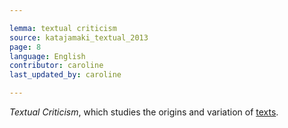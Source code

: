 ```yaml
---

lemma: textual criticism
source: katajamaki_textual_2013
page: 8
language: English
contributor: caroline
last_updated_by: caroline

---
```


_Textual Criticism_, which studies the origins and variation of [texts](text.html).
